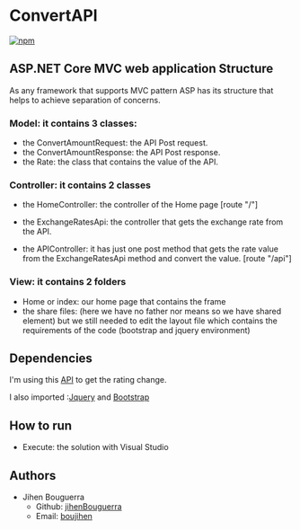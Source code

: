 # ConvertAPI
[![npm](https://img.shields.io/badge/langage-ASP.Netcore-blue.svg?style=flat-square)](https://dotnet.microsoft.com/apps/aspnet/) 
## ASP.NET Core MVC web application Structure

As any framework that supports MVC pattern ASP has its structure that helps to achieve separation of concerns.

### Model: it contains 3 classes:
- the ConvertAmountRequest: the API Post request.
- the ConvertAmountResponse: the API Post response.
- the Rate: the class that contains the value of the API.


### Controller: it contains 2 classes 
- the HomeController: the controller of the Home page [route "/"]

- the ExchangeRatesApi: the controller that gets the exchange rate from the API. 
- the APIController: it has just one post method that gets the rate value from the ExchangeRatesApi method and convert the value. [route "/api"]


### View: it contains 2 folders
- Home or index: our home page that contains the frame 
- the share files: (here we have no father nor means so we have shared element) but we still needed to edit the layout file
which contains the requirements of the code (bootstrap and jquery environment)

## Dependencies ##
I'm using this [API](https://api.exchangeratesapi.io/) to get the rating change.

I also imported :[Jquery](https://jquery.com/)  and [Bootstrap](https://getbootstrap.com/)


## How to run ##

* Execute: the solution with Visual Studio

## Authors ##

* Jihen Bouguerra 
  * Github: [jihenBouguerra](https://github.com/jihenBouguerra)
  * Email: [boujihen](mailto:boujihen647@gmail.com)
  


